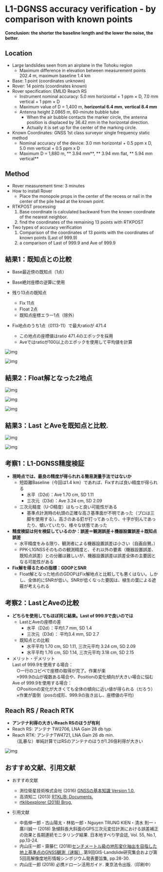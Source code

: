 # L1-DGNSS accuracy verification - by comparison with known points
**Conclusion: the shorter the baseline length and the lower the noise, the better**.

## Location

- Large landslides seen from an airplane in the Tohoku region
  - Maximum difference in elevation between measurement points 202.4 m, maximum baseline 1.4 km
- Base: 1 point (coordinates unknown)
- Rover: 14 points (coordinates known)
- Rover specification: EMLID Reach RS
  - Instrument nominal accuracy: 5.0 mm horizontal + 1 ppm × D, 7.0 mm vertical + 1 ppm × D
  - Maximum value of D = 1,400 m, **horizontal 6.4 mm**, **vertical 8.4 mm**
  - Antenna height 2.0865 m, 60-minute bubble tube  
      - When the air bubble contacts the marker circle, the antenna position is displaced by 36.42 mm in the horizontal direction.
      - Actually it is set up for the center of the marking circle.
- Known Coordinates: GNSS 1st class surveyor single frequency static method
  - Nominal accuracy of the device: 3.0 mm horizontal + 0.5 ppm x D, 5.0 mm vertical + 0.5 ppm x D
  - Maximum D = 1,880 m, ** 3.94 mm**, ** 3.94 mm flat, ** 5.94 mm vertical**

## Method

- Rover measurement time: 3 minutes
- How to install Rover
  - Place the monopole props in the center of the recess or nail in the center of the pile head at the known point.
- RTKPOST processing
  1. Base coordinate is calculated backward from the known coordinate of the nearest neighbor.
  2. find the coordinates of the remaining 13 points with RTKPOST
- Two types of accuracy verification
  1. Comparison of the coordinates of 13 points with the coordinates of known points (Last of 999.9)
  2. a comparison of Last of 999.9 and Ave of 999.9

## 結果1：既知点との比較
- Base最近傍の既知点（1点）
- Base絶対座標の逆算に使用

- 残り13点の既知点
  - Fix 11点
  - Float 2点
  - 既知点座標エラー1点（除外）

- Fix地点のうち1点（0113-11）で最大ratioが 471.4  
  - この地点の座標値はratio 471.4のエポックを採用
  - Aveではratioが100以上のエポックを使用して平均値を計算

![img](./pic/1.png)

![img](./pic/2.png)

## 結果2：Float解となった2地点

![img](./pic/3.png)

![img](./pic/4.png)

![img](./pic/5.png)

## 結果3：Last とAveを既知点と比較.

![img](./pic/7.png)

![img](./pic/6.png)

## 考察1：L1-DGNSS精度検証

- **現時点では、最良の精度が得られれる簡易測量手法ではないか**
  - 短距離Baseline（今回は1.4 km）であれば、Fixすれば良い精度が得られる
    - 水平（D2d）：Ave 1.70 cm, SD 1.11
    - 三次元（D3d）：Ave 3.24 cm, SD 2.09
  - 三次元精度（U-D精度）はもっと良い可能性がある
    - 基準点計測時の杭頭の正確な高さ基準面が不明であった（プロは三脚を使用する）。高さのある釘が打ってあったり、十字が刻んであったり、傾いていたり、様々な状態であった
- **精度検証は何を検証しているのか：誤差＝観測誤差＋機器設置誤差＋既知点誤差**
  - 水平精度をみる限り、観測者による機器設置誤差は小さい（自画自賛。）
  - PPK-L1GNSSそのものの観測精度と、それ以外の要素（機器設置誤差、既知点誤差）との分離は難しいが、機器設置誤差は誤差全体の主要因となる可能性がある
- **Fix解を得るための指標：GDOPとSNR**
  - Float解となった地点のGDOPはFix解地点と比較しても悪くはない。しかし、全体的にSNRが低い。SNRが低くなった要因は、植生の葉による遮蔽が考えられる

## 考察2：LastとAveの比較

- **どちらを使用してもほぼ同じ結果。Last of 999.9で良いのでは**
  - LastとAveの座標の差
    - 水平（D2d）：平均1.7 mm, SD 1.4
    - 三次元（D3d）： 平均3.4 mm, SD 2.7
  - 既知点との比較
    - 水平平均 1.70 cm, SD 1.11, 三次元平均 3.24 cm, SD 2.09
    - 水平平均 1.76 cm, SD 1.14, 三次元平均 3.18 cm, SD 2.15
- メリット・デメリット  
Last of 999.9を使用する場合：  
　○一行のコピペで座標の取得が完了。作業が楽  
　×999.9の山が複数ある場合や、Positionの変化傾向が大きい場合に悩む  
Ave of 999.9を使用する場合：  
　○Positionの変化が大きくても全体の傾向に近い値が得られる（だろう）  
　×作業が面倒（posの成形、999.9の抜き出し、座標値の平均）

## Reach RS / Reach RTK

- **アンテナ利得の大きいReach RSのほうが有利**
- Reach RS: アンテナ TW2706, LNA Gain 28 db typ.
- Reach RTK: アンテナTW4721, LNA Gain 26 db min.  
　（乱暴な）単純計算ではRSのアンテナのほうが1.26倍利得が大きい

![img](./pic/8.png)

## おすすめ文献、引用文献

- おすすめ文献
  - 測位衛星技術株式会社 (2016) [GNSSの基本知識 Version 1.0.](
https://gnss.co.jp/wp-content/uploads/2016/07/ddd790b4eae745d43594c4f302b14761.pdf)  
  - 高須知二 (2013) [RTKLIB: Documents.](
http://www.rtklib.com/rtklib_document.htm)
  - [rtklibexplorer (2018) Brog.](
https://rtklibexplorer.wordpress.com/)

- 引用文献
  - 中島伸一郎・古山陽太・林佑一郎・Nguyen TRUNG KIEN・清水 則一・廣川誠一 (2018) 急傾斜長大斜面のGPS三次元変位計測における誤差補正の効果と長期連続モニタリング結果. 日本地すべり学会誌, Vol. 55, No.1, pp.13-24.
  - 内山庄一郎・齋藤仁 (2018)[センチメートル級の地形変化抽出を目指した地上基準点のGNSS観測（速報）](https://drive.google.com/file/d/1lU5Ps7krNI9C8k60ENFrOaDnGGLRdAPD/view).第9回GIS-Landslide研究集会および第5回高解像度地形情報シンポジウム発表要旨集, pp.28-30.
  - 内山庄一郎 (2018) 必携ドローン活用ガイド. 東京法令出版.（印刷中）
